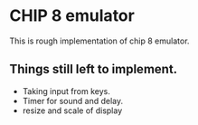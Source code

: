 # CHIP 8 emulator

This is rough implementation of chip 8 emulator. 


## Things still left to implement.
- Taking input from keys.
- Timer for sound and delay.
- resize and scale of display 
